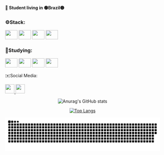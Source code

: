 #### 🔎 Student living in 🟢Brazil🟡
### ⚙️Stack:

<a href="https://angular.io/" target="_blank"><img src="https://cdn.jsdelivr.net/gh/devicons/devicon/icons/angularjs/angularjs-original.svg" width="40" height="30" style="max-width:100%"></img></a>
<a href="https://nodejs.org/en/" target="_blank"><img src="https://cdn.jsdelivr.net/gh/devicons/devicon/icons/nodejs/nodejs-original.svg" width="40" height="30" style="max-width:100%"></img></a>
<a href="https://www.javascript.com/" target="_blank"><img src="https://cdn.jsdelivr.net/gh/devicons/devicon/icons/javascript/javascript-original.svg" width="40" height="30" style="max-width:100%"></img></a>
<a href="https://www.mysql.com/" target="_blank"><img src="https://cdn.jsdelivr.net/gh/devicons/devicon/icons/mysql/mysql-original.svg" width="40" height="30" style="max-width:100%"></img></a>

### 📝Studying:

<a href="https://spring.io/projects/spring-boot" target="_blank"><img src="https://cdn.jsdelivr.net/gh/devicons/devicon/icons/spring/spring-original.svg" width="40" height="30" style="max-width:100%"></img></a>
<a href="https://pt-br.reactjs.org/" target="_blank"><img src="https://cdn.jsdelivr.net/gh/devicons/devicon/icons/react/react-original.svg" width="40" height="30" style="max-width:100%"></img></a>
<a href="https://www.mongodb.com/" target="_blank"><img src="https://cdn.jsdelivr.net/gh/devicons/devicon/icons/mongodb/mongodb-original.svg" width="40" height="30" style="max-width:100%"></img></a>
<a href="https://wordpress.com/pt-br/" target="_blank"><img src="https://cdn.jsdelivr.net/gh/devicons/devicon/icons/wordpress/wordpress-plain.svg" width="40" height="30" style="max-width:100%"></img></a>

✉️Social Media:

<a href="https://www.linkedin.com/in/rodrigo-pereira-4ab216176/" target="_blank">
<img src="https://cdn.jsdelivr.net/gh/devicons/devicon/icons/linkedin/linkedin-original.svg" width="30" height="30" style="max-width:100%"></img>
</a>
<a href="https://www.behance.net/rodrigopereira46" target="_blank">
<img src="https://cdn.jsdelivr.net/gh/devicons/devicon/icons/behance/behance-original.svg" width="30" height="30" style="max-width:100%"></img>
</a>
  
 
<div align="center">
  
  
![Anurag's GitHub stats](https://github-readme-stats.vercel.app/api?username=rodrigoPQF&show_icons=true&theme=outrun&locale=pt-BR)


[![Top Langs](https://github-readme-stats.vercel.app/api/top-langs/?username=rodrigoPQF&layout=compact&locale=pt-BR&theme=outrun)](https://github.com/rodrigoPQF/github-readme-stats)

</div>


![Snake animation](https://github.com/rodrigoPQF/rodrigoPQF/blob/output/github-contribution-grid-snake.svg)
 
 
